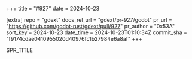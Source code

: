 +++
title = "#927"
date = 2024-10-23

[extra]
repo = "gdext"
docs_rel_url = "gdext/pr-927/godot"
pr_url = "https://github.com/godot-rust/gdext/pull/927"
pr_author = "0x53A"
sort_key = 2024-10-23
date_time = 2024-10-23T01:10:34Z
commit_sha = "f9174cdae0410955020d40976fc1b27984e6a8af"
+++

$PR_TITLE
